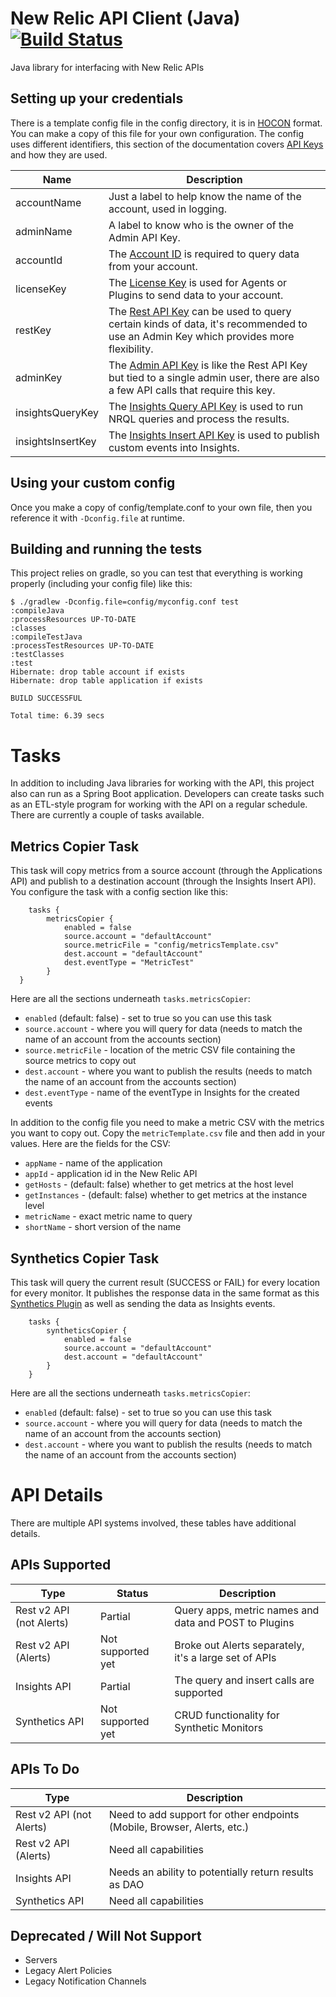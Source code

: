 # New Relic API Client (Java) [![Build Status](https://travis-ci.org/kenahrens/newrelic-api-client-java.svg?branch=master)](https://travis-ci.org/kenahrens/newrelic-api-client-java)

Java library for interfacing with New Relic APIs

## Setting up your credentials
There is a template config file in the config directory, it is in [HOCON](https://github.com/lightbend/config/blob/master/HOCON.md) format. You can make a copy of this file for your own configuration. The config uses different identifiers, this section of the documentation covers [API Keys](https://docs.newrelic.com/docs/apis/rest-api-v2/getting-started/api-keys) and how they are used.

| Name | Description |
|---|---|
| accountName | Just a label to help know the name of the account, used in logging. |
| adminName | A label to know who is the owner of the Admin API Key. |
| accountId | The [Account ID](https://docs.newrelic.com/docs/accounts-partnerships/accounts/account-setup/account-id) is required to query data from your account. |
| licenseKey | The [License Key](https://docs.newrelic.com/docs/accounts-partnerships/accounts/account-setup/license-key) is used for Agents or Plugins to send data to your account. |
| restKey | The [Rest API Key](https://docs.newrelic.com/docs/apis/rest-api-v2/getting-started/api-keys) can be used to query certain kinds of data, it's recommended to use an Admin Key which provides more flexibility. |
| adminKey | The [Admin API Key](https://docs.newrelic.com/docs/apis/rest-api-v2/getting-started/api-keys) is like the Rest API Key but tied to a single admin user, there are also a few API calls that require this key. |
| insightsQueryKey | The [Insights Query API Key](https://docs.newrelic.com/docs/insights/insights-api/get-data/query-insights-event-data-api) is used to run NRQL queries and process the results. |
| insightsInsertKey |The [Insights Insert API Key](https://docs.newrelic.com/docs/insights/insights-data-sources/custom-data/insert-custom-events-insights-api) is used to publish custom events into Insights. |

## Using your custom config
Once you make a copy of config/template.conf to your own file, then you reference it with `-Dconfig.file` at runtime.

## Building and running the tests
This project relies on gradle, so you can test that everything is working properly (including your config file) like this:
```
$ ./gradlew -Dconfig.file=config/myconfig.conf test
:compileJava
:processResources UP-TO-DATE
:classes
:compileTestJava
:processTestResources UP-TO-DATE
:testClasses
:test
Hibernate: drop table account if exists
Hibernate: drop table application if exists

BUILD SUCCESSFUL

Total time: 6.39 secs
```

# Tasks
In addition to including Java libraries for working with the API, this project also can run as a Spring Boot application. Developers can create tasks such as an ETL-style program for working with the API on a regular schedule. There are currently a couple of tasks available.

## Metrics Copier Task
This task will copy metrics from a source account (through the Applications API) and publish to a destination account (through the Insights Insert API). You configure the task with a config section like this:
```
	tasks {
		metricsCopier {
			enabled = false
			source.account = "defaultAccount"
			source.metricFile = "config/metricsTemplate.csv"
			dest.account = "defaultAccount"
			dest.eventType = "MetricTest"
		}
  }
```

Here are all the sections underneath `tasks.metricsCopier`:
* `enabled` (default: false) - set to true so you can use this task
* `source.account` - where you will query for data (needs to match the name of an account from the accounts section)
* `source.metricFile` - location of the metric CSV file containing the source metrics to copy out
* `dest.account` - where you want to publish the results (needs to match the name of an account from the accounts section)
* `dest.eventType` - name of the eventType in Insights for the created events

In addition to the config file you need to make a metric CSV with the metrics you want to copy out. Copy the `metricTemplate.csv` file and then add in your values. Here are the fields for the CSV:
* `appName` - name of the application
* `appId` - application id in the New Relic API
* `getHosts` - (default: false) whether to get metrics at the host level
* `getInstances` - (default: false) whether to get metrics at the instance level
* `metricName` - exact metric name to query
* `shortName` - short version of the name

## Synthetics Copier Task
This task will query the current result (SUCCESS or FAIL) for every location for every monitor. It publishes the response data in the same format as this [Synthetics Plugin](https://newrelic.com/plugins/ahrens-design-group/551) as well as sending the data as Insights events.
```
	tasks {
		syntheticsCopier {
			enabled = false
			source.account = "defaultAccount"
			dest.account = "defaultAccount"
		}
	}
```
Here are all the sections underneath `tasks.metricsCopier`:
* `enabled` (default: false) - set to true so you can use this task
* `source.account` - where you will query for data (needs to match the name of an account from the accounts section)
* `dest.account` - where you want to publish the results (needs to match the name of an account from the accounts section)

# API Details
There are multiple API systems involved, these tables have additional details.

## APIs Supported
| Type | Status | Description |
|---|---|---|
| Rest v2 API (not Alerts) | Partial | Query apps, metric names and data and POST to Plugins |
| Rest v2 API (Alerts) | Not supported yet | Broke out Alerts separately, it's a large set of APIs |
| Insights API | Partial | The query and insert calls are supported |
| Synthetics API | Not supported yet | CRUD functionality for Synthetic Monitors |

## APIs To Do
| Type | Description |
|---|---|
| Rest v2 API (not Alerts) | Need to add support for other endpoints (Mobile, Browser, Alerts, etc.) |
| Rest v2 API (Alerts) | Need all capabilities |
| Insights API | Needs an ability to potentially return results as DAO |
| Synthetics API | Need all capabilities |

## Deprecated / Will Not Support
* Servers
* Legacy Alert Policies
* Legacy Notification Channels

